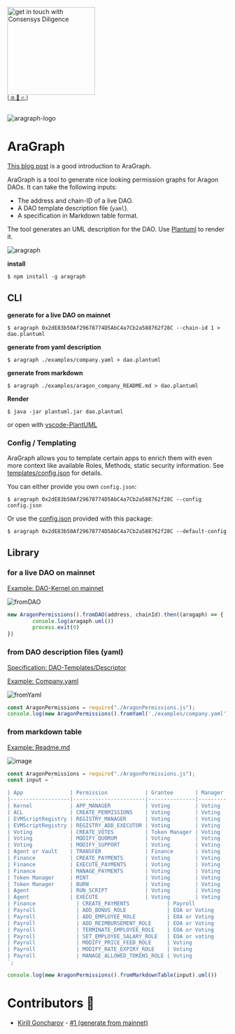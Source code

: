 [<img width="200" alt="get in touch with Consensys Diligence" src="https://user-images.githubusercontent.com/2865694/56826101-91dcf380-685b-11e9-937c-af49c2510aa0.png">](https://diligence.consensys.net)<br/>
<sup>
[[  🌐  ](https://diligence.consensys.net)  [  📩  ](mailto:diligence@consensys.net)  [  🔥  ](https://consensys.github.io/diligence/)]
</sup><br/><br/>

![aragraph-logo](https://user-images.githubusercontent.com/2865694/68420282-4dcc9300-019c-11ea-9ff1-849d91fb0bad.png)

# AraGraph

[This blog post](https://diligence.consensys.net/blog/2019/11/aragraph-dao-permissions-visualized/) is a good introduction to AraGraph.

AraGraph is a tool to generate nice looking permission graphs for Aragon DAOs. It can take the following inputs:

- The address and chain-ID of a live DAO.
- A DAO template description file (`yaml`).
- A specification in Markdown table format.

The tool generates an UML description for the DAO. Use [Plantuml](http://plantuml.com/) to render it.

![aragraph](https://user-images.githubusercontent.com/2865694/67569431-25ba4a00-f72f-11e9-9573-82d3af805a54.png)

**install** 

`$ npm install -g aragraph`

## CLI

**generate for a live DAO on mainnet**

`$ aragraph 0x2dE83b50Af29678774D5AbC4a7Cb2a588762f28C --chain-id 1 > dao.plantuml `

**generate from yaml description**

`$ aragraph ./examples/company.yaml > dao.plantuml `

**generate from markdown**

`$ aragraph ./examples/aragon_company_README.md > dao.plantuml `

**Render**

`$ java -jar plantuml.jar dao.plantuml`

or open with [vscode-PlantUML](https://marketplace.visualstudio.com/items?itemName=jebbs.plantuml)

### Config / Templating

AraGraph allows you to template certain apps to enrich them with even more context like available Roles, Methods, static security information. See [templates/config.json](https://github.com/ConsenSys/aragraph/blob/master/templates/config.json) for details.

You can either provide you own `config.json`:

`$ aragraph 0x2dE83b50Af29678774D5AbC4a7Cb2a588762f28C --config config.json `

Or use the [config.json](https://github.com/ConsenSys/aragraph/blob/master/templates/config.json) provided with this package:

`$ aragraph 0x2dE83b50Af29678774D5AbC4a7Cb2a588762f28C --default-config `

## Library

### for a live DAO on mainnet

[Example: DAO-Kernel on mainnet](https://etherscan.io/address/0x2dE83b50Af29678774D5AbC4a7Cb2a588762f28C#code)

![fromDAO](https://user-images.githubusercontent.com/2865694/70704084-9b737880-1cd1-11ea-8288-e01a356d756f.png)

```js
new AragonPermissions().fromDAO(address, chainId).then((aragaph) => {
        console.log(aragaph.uml())
        process.exit(0)
})
```

### from DAO description files (yaml)

[Specification: DAO-Templates/Descriptor](https://github.com/aragon/dao-templates/tree/master/descriptor)

[Example: Company.yaml](https://github.com/aragon/dao-templates/blob/cc1eb1174a13c6d5ed0fcc1bbcc9d21bf9137a84/descriptor/examples/company.yaml)

![fromYaml](https://user-images.githubusercontent.com/2865694/70704101-a3331d00-1cd1-11ea-98a5-908818107cbb.png)


```js
const AragonPermissions = require("./AragonPermissions.js");
console.log(new AragonPermissions().fromYaml('./examples/company.yaml').uml())
```

### from markdown table

[Example: Readme.md](https://github.com/aragon/dao-templates/blob/master/templates/company/README.md)

![image](https://user-images.githubusercontent.com/2865694/64526657-2a07e080-d304-11e9-82fa-0f81e7834326.png)


```js
const AragonPermissions = require("./AragonPermissions.js");
const input = `

| App               | Permission            | Grantee       | Manager |
|-------------------|-----------------------|---------------|---------|
| Kernel            | APP_MANAGER           | Voting        | Voting  |
| ACL               | CREATE_PERMISSIONS    | Voting        | Voting  |
| EVMScriptRegistry | REGISTRY_MANAGER      | Voting        | Voting  |
| EVMScriptRegistry | REGISTRY_ADD_EXECUTOR | Voting        | Voting  |
| Voting            | CREATE_VOTES          | Token Manager | Voting  |
| Voting            | MODIFY_QUORUM         | Voting        | Voting  |
| Voting            | MODIFY_SUPPORT        | Voting        | Voting  |
| Agent or Vault    | TRANSFER              | Finance       | Voting  |
| Finance           | CREATE_PAYMENTS       | Voting        | Voting  |
| Finance           | EXECUTE_PAYMENTS      | Voting        | Voting  |
| Finance           | MANAGE_PAYMENTS       | Voting        | Voting  |
| Token Manager     | MINT                  | Voting        | Voting  |
| Token Manager     | BURN                  | Voting        | Voting  |
| Agent             | RUN_SCRIPT            | Voting        | Voting  |
| Agent             | EXECUTE               | Voting        | Voting  |
| Finance             | CREATE_PAYMENTS            | Payroll             | Voting        |
| Payroll             | ADD_BONUS_ROLE             | EOA or Voting       | Voting        |
| Payroll             | ADD_EMPLOYEE_ROLE          | EOA or Voting       | Voting        |
| Payroll             | ADD_REIMBURSEMENT_ROLE     | EOA or Voting       | Voting        |
| Payroll             | TERMINATE_EMPLOYEE_ROLE    | EOA or Voting       | Voting        |
| Payroll             | SET_EMPLOYEE_SALARY_ROLE   | EOA or voting       | Voting        |
| Payroll             | MODIFY_PRICE_FEED_ROLE     | Voting              | Voting        |
| Payroll             | MODIFY_RATE_EXPIRY_ROLE    | Voting              | Voting        |
| Payroll             | MANAGE_ALLOWED_TOKENS_ROLE | Voting              | Voting        |
`;

console.log(new AragonPermissions().fromMarkdownTable(input).uml())
```

# Contributors 🤗

* [Kirill Goncharov](https://github.com/xuhcc) - [#1 (generate from mainnet)](https://github.com/ConsenSys/aragraph/pull/1)
